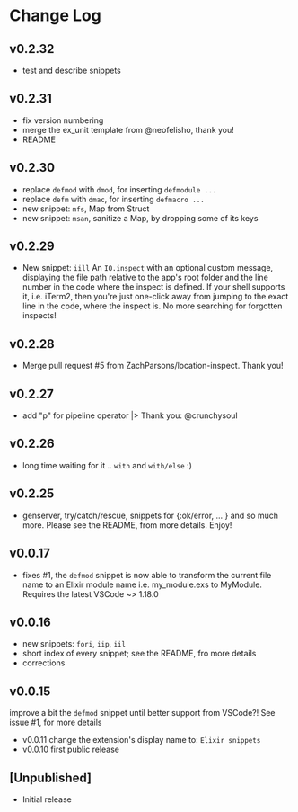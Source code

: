 # Change Log

## v0.2.32

- test and describe snippets

## v0.2.31

- fix version numbering
- merge the ex_unit template from @neofelisho, thank you!
- README

## v0.2.30

- replace `defmod` with `dmod`, for inserting `defmodule ...`
- replace `defm` with `dmac`, for inserting `defmacro ...`
- new snippet: `mfs`, Map from Struct
- new snippet: `msan`, sanitize a Map, by dropping some of its keys

## v0.2.29

- New snippet: `iill`
  An `IO.inspect` with an optional custom message, displaying the file path relative to the app's root folder and the line number in the code where the inspect is defined. If your shell supports it, i.e. iTerm2, then you're just one-click away from jumping to the exact line in the code, where the inspect is. No more searching for forgotten inspects!

## v0.2.28

- Merge pull request #5 from ZachParsons/location-inspect. Thank you!

## v0.2.27

- add "p" for pipeline operator |> Thank you: @crunchysoul

## v0.2.26

- long time waiting for it .. `with` and `with/else` :)

## v0.2.25

- genserver, try/catch/rescue, snippets for {:ok/error, ... } and so much more. Please see the README, from more details. Enjoy!

## v0.0.17

- fixes #1, the `defmod` snippet is now able to transform the current file name to an Elixir module name i.e. my_module.exs to MyModule. Requires the latest VSCode ~> 1.18.0

## v0.0.16

- new snippets: `fori`, `iip`, `iil`
- short index of every snippet; see the README, fro more details
- corrections

## v0.0.15

improve a bit the `defmod` snippet until better support from VSCode?! See issue #1, for more details

- v0.0.11 change the extension's display name to: `Elixir snippets`
- v0.0.10 first public release

## [Unpublished]

- Initial release
